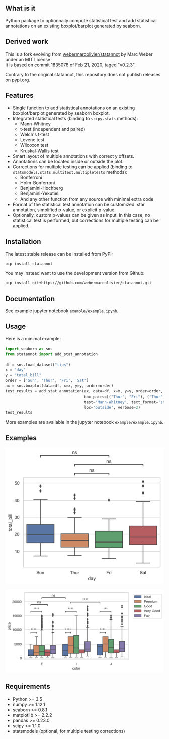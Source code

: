 ## What is it

Python package to optionnally compute statistical test and add statistical 
annotations on an existing boxplot/barplot generated by seaborn.

## Derived work

This is a fork evolving from 
[webermarcolivier/statannot](https://github.com/webermarcolivier/statannot)
by Marc Weber under an MIT License.  
It is based on commit 1835078 of Feb 21, 2020, taged "v0.2.3".  

Contrary to the original statannot, this repository does not publish releases 
on pypi.org.

## Features

- Single function to add statistical annotations on an existing boxplot/barplot 
  generated by seaborn boxplot.
- Integrated statistical tests (binding to `scipy.stats` methods):
    - Mann-Whitney
    - t-test (independent and paired)
    - Welch's t-test
    - Levene test
    - Wilcoxon test
    - Kruskal-Wallis test
- Smart layout of multiple annotations with correct y offsets.
- Annotations can be located inside or outside the plot.
- Corrections for multiple testing can be applied 
  (binding to `statsmodels.stats.multitest.multipletests` methods):
    - Bonferroni
    - Holm-Bonferroni
    - Benjamini-Hochberg
    - Benjamini-Yekutieli
    - And any other function from any source with minimal extra code
- Format of the statistical test annotation can be customized: 
      star annotation, simplified p-value, or explicit p-value.
- Optionally, custom p-values can be given as input. 
      In this case, no statistical test is performed, but corrections for 
      multiple testing can be applied.

## Installation

The latest stable release can be installed from PyPI:

```
pip install statannot
```
You may instead want to use the development version from Github:

```
pip install git+https://github.com/webermarcolivier/statannot.git
```

## Documentation

See example jupyter notebook `example/example.ipynb`.

## Usage

Here is a minimal example:

```python
import seaborn as sns
from statannot import add_stat_annotation

df = sns.load_dataset("tips")
x = "day"
y = "total_bill"
order = ['Sun', 'Thur', 'Fri', 'Sat']
ax = sns.boxplot(data=df, x=x, y=y, order=order)
test_results = add_stat_annotation(ax, data=df, x=x, y=y, order=order,
                                   box_pairs=[("Thur", "Fri"), ("Thur", "Sat"), ("Fri", "Sun")],
                                   test='Mann-Whitney', text_format='star',
                                   loc='outside', verbose=2)
test_results
```

More examples are available in the jupyter notebook `example/example.ipynb`.


## Examples

![Example 1](/example/example_non-hue_outside.png)

![Example 2](/example/example_hue_layout.png)

## Requirements

+ Python >= 3.5
+ numpy >= 1.12.1
+ seaborn >= 0.8.1
+ matplotlib >= 2.2.2
+ pandas >= 0.23.0
+ scipy >= 1.1.0
+ statsmodels (optional, for multiple testing corrections)
